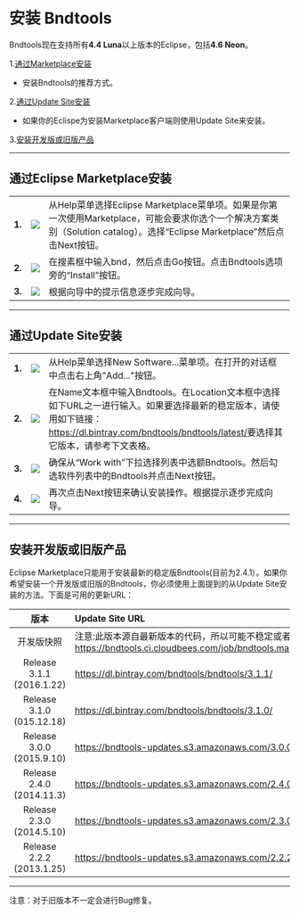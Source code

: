 # 安装 Bndtools

Bndtools现在支持所有**4.4 Luna**以上版本的Eclipse，包括**4.6 Neon**。

1.[通过Marketplace安装](#1)

- 安装Bndtools的推荐方式。

2.[通过Update Site安装](#2)

- 如果你的Eclispe为安装Marketplace客户端则使用Update Site来安装。

3.[安装开发版或旧版产品](#3)

******
<span id="1"/>

## 通过Eclipse Marketplace安装

||||
| :-------------: |:-------------|:------------|
|**1.**|![](https://caichaowei.github.io/bndtoolscn/images/install/mp1.png)|从Help菜单选择Eclipse Marketplace菜单项。如果是你第一次使用Marketplace，可能会要求你选个一个解决方案类别（Solution catalog）。选择“Eclipse Marketplace”然后点击Next按钮。|
|**2.**|![](https://caichaowei.github.io/bndtoolscn/images/install/mp2.png)|在搜素框中输入bnd，然后点击Go按钮。点击Bndtools选项旁的“Install”按钮。|
|**3.**|![](https://caichaowei.github.io/bndtoolscn/images/install/mp3.png)|根据向导中的提示信息逐步完成向导。|

******
<span id="2"/>

## 通过Update Site安装

||||
| :-------------: |:-------------|:------------|
|**1.**|![](<https://caichaowei.github.io/bndtoolscn/images/install/us1.png>)|从Help菜单选择New Software...菜单项。在打开的对话框中点击右上角"Add..."按钮。|
|**2.**|![](<https://caichaowei.github.io/bndtoolscn/images/install/us2.png>)|在Name文本框中输入Bndtools。在Location文本框中选择如下URL之一进行输入。如果要选择最新的稳定版本，请使用如下链接：<https://dl.bintray.com/bndtools/bndtools/latest/>要选择其它版本，请参考下文表格。|
|**3.**|![](<https://caichaowei.github.io/bndtoolscn/images/install/us3.png>)|确保从“Work with”下拉选择列表中选额Bndtools。然后勾选软件列表中的Bndtools并点击Next按钮。|
|**4.**|![](<https://caichaowei.github.io/bndtoolscn/images/install/us4.png>)|再次点击Next按钮来确认安装操作。根据提示逐步完成向导。|

******
<span id="3"/>

## 安装开发版或旧版产品

Eclipse Marketplace只能用于安装最新的稳定版Bndtools(目前为2.4.1）。如果你希望安装一个开发版或旧版的Bndtools，你必须使用上面提到的从Update Site安装的方法。下面是可用的更新URL：

| **版本**        | **Update Site URL** |
| :-------------: |:-------------|
| 开发版快照|注意:此版本源自最新版本的代码，所以可能不稳定或者包含一些探索性的功能。<https://bndtools.ci.cloudbees.com/job/bndtools.master/lastSuccessfulBuild/artifact/build/generated/p2/> |
| Release 3.1.1 (2016.1.22)|<https://dl.bintray.com/bndtools/bndtools/3.1.1/>|
|Release 3.1.0 (015.12.18)|<https://dl.bintray.com/bndtools/bndtools/3.1.0/>|
|Release 3.0.0 (2015.9.10)|<https://bndtools-updates.s3.amazonaws.com/3.0.0.REL/>|
|Release 2.4.0 (2014.11.3)|<https://bndtools-updates.s3.amazonaws.com/2.4.0.REL/>|
|Release 2.3.0 (2014.5.10)|<https://bndtools-updates.s3.amazonaws.com/2.3.0.REL/>|
|Release 2.2.2 (2013.1.25)|<https://bndtools-updates.s3.amazonaws.com/2.2.2.REL/>|

******

注意：对于旧版本不一定会进行Bug修复。